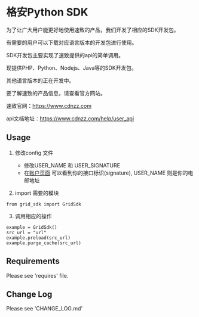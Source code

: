 # 格安Python SDK

为了让广大用户能更好地使用速致的产品，我们开发了相应的SDK开发包。

有需要的用户可以下载对应语言版本的开发包进行使用。

SDK开发包主要实现了速致提供的api的简单调用。

现提供PHP、Python、Nodejs、Java等的SDK开发包。

其他语言版本的正在开发中。

要了解速致的产品信息，请查看官方网站。

速致官网：https://www.cdnzz.com

api文档地址：https://www.cdnzz.com/help/user_api


## Usage

1. 修改config 文件

   - 修改USER_NAME 和 USER_SIGNATURE
   - 在[账户页面](https://www.cdnzz.com/account) 可以看到你的接口标识(signature), USER_NAME 则是你的电邮地址

2. import 需要的模块

  ```
  from grid_sdk import GridSdk
  ```

3. 调用相应的操作

  ```
  example = GridSdk()
  src_url = "url"
  example.preload(src_url)
  example.purge_cache(src_url)
  ```

## Requirements

Please see 'requires' file.

## Change Log

Please see 'CHANGE_LOG.md'



